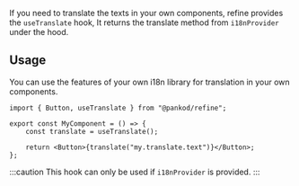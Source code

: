 If you need to translate the texts in your own components, refine provides the `useTranslate` hook, It returns the translate method from `i18nProvider` under the hood.

## Usage

You can use the features of your own i18n library for translation in your own components.

```tsx 
import { Button, useTranslate } from "@pankod/refine";

export const MyComponent = () => {
    const translate = useTranslate();

    return <Button>{translate("my.translate.text")}</Button>;
};
```

:::caution
This hook can only be used if `i18nProvider` is provided.
:::
